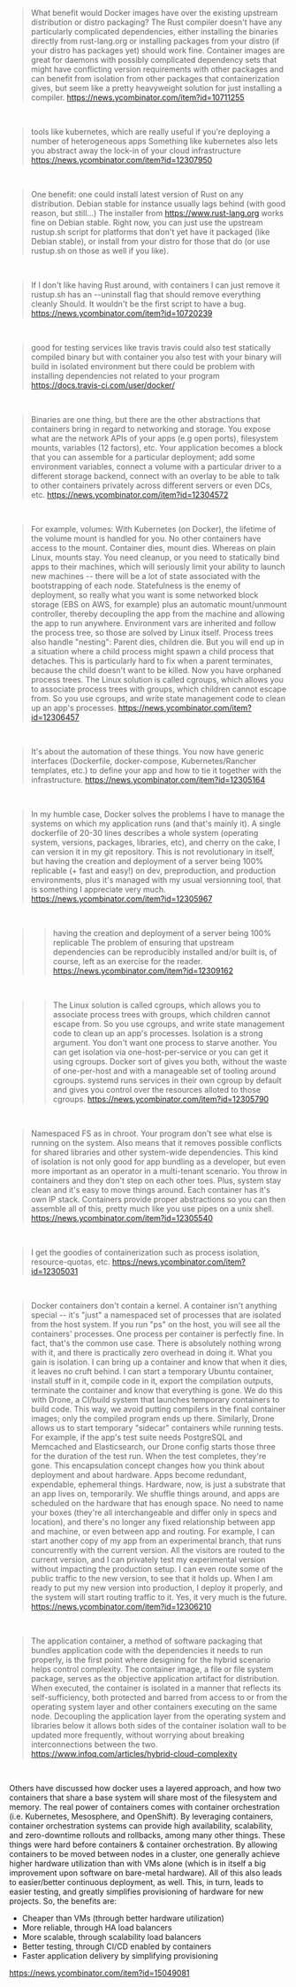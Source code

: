 > What benefit would Docker images have over the existing upstream distribution or distro packaging? The Rust compiler doesn't have any particularly complicated dependencies, either installing the binaries directly from rust-lang.org or installing packages from your distro (if your distro has packages yet) should work fine.
> Container images are great for daemons with possibly complicated dependency sets that might have conflicting version requirements with other packages and can benefit from isolation from other packages that containerization gives, but seem like a pretty heavyweight solution for just installing a compiler.
> https://news.ycombinator.com/item?id=10711255

<br>

> tools like kubernetes, which are really useful if you're deploying a number of heterogeneous apps
> Something like kubernetes also lets you abstract away the lock-in of your cloud infrastructure
> https://news.ycombinator.com/item?id=12307950

<br>

> One benefit: one could install latest version of Rust on any distribution. Debian stable for instance usually lags behind (with good reason, but still...)
> The installer from https://www.rust-lang.org works fine on Debian stable. Right now, you can just use the upstream rustup.sh script for platforms that don't yet have it packaged (like Debian stable), or install from your distro for those that do (or use rustup.sh on those as well if you like).

<br>

> If I don't like having Rust around, with containers I can just remove it
> rustup.sh has an --uninstall flag that should remove everything cleanly
> Should. It wouldn't be the first script to have a bug.
> https://news.ycombinator.com/item?id=10720239

<br>

> good for testing services like travis
> travis could also test statically compiled binary
> but with container you also test with your binary will build in isolated environment
> but there could be problem with installing dependencies not related to your program
> https://docs.travis-ci.com/user/docker/

<br>

> Binaries are one thing, but there are the other abstractions that containers bring in regard to networking and storage.
> You expose what are the network APIs of your apps (e.g open ports), filesystem mounts, variables (12 factors), etc.
> Your application becomes a block that you can assemble for a particular deployment; add some environment variables, connect a volume with a particular driver to a different storage backend, connect with an overlay to be able to talk to other containers privately across different servers or even DCs, etc.
> https://news.ycombinator.com/item?id=12304572

<br>

> For example, volumes: With Kubernetes (on Docker), the lifetime of the volume mount is handled for you. No other containers have access to the mount. Container dies, mount dies. Whereas on plain Linux, mounts stay. You need cleanup, or you need to statically bind apps to their machines, which will seriously limit your ability to launch new machines -- there will be a lot of state associated with the bootstrapping of each node. Statefulness is the enemy of deployment, so really what you want is some networked block storage (EBS on AWS, for example) plus an automatic mount/unmount controller, thereby decoupling the app from the machine and allowing the app to run anywhere.
> Environment vars are inherited and follow the process tree, so those are solved by Linux itself.
> Process trees also handle "nesting": Parent dies, children die. But you will end up in a situation where a child process might spawn a child process that detaches. This is particularly hard to fix when a parent terminates, because the child doesn't want to be killed. Now you have orphaned process trees. The Linux solution is called cgroups, which allows you to associate process trees with groups, which children cannot escape from. So you use cgroups, and write state management code to clean up an app's processes.
> https://news.ycombinator.com/item?id=12306457

<br>

> It's about the automation of these things.
You now have generic interfaces (Dockerfile, docker-compose, Kubernetes/Rancher templates, etc.) to define your app and how to tie it together with the infrastructure.
> https://news.ycombinator.com/item?id=12305164

<br>

> In my humble case, Docker solves the problems I have to manage the systems on which my application runs (and that's mainly it). A single dockerfile of 20-30 lines describes a whole system (operating system, versions, packages, libraries, etc), and cherry on the cake, I can version it in my git repository.
> This is not revolutionary in itself, but having the creation and deployment of a server being 100% replicable (+ fast and easy!) on dev, preproduction, and production environments, plus it's managed with my usual versionning tool, that is something I appreciate very much.
> https://news.ycombinator.com/item?id=12305967

<br>

>> having the creation and deployment of a server being 100% replicable
> The problem of ensuring that upstream dependencies can be reproducibly installed and/or built is, of course, left as an exercise for the reader.
> https://news.ycombinator.com/item?id=12309162

<br>

>> The Linux solution is called cgroups, which allows you to associate process trees with groups, which children cannot escape from. So you use cgroups, and write state management code to clean up an app's processes.
>> Isolation is a strong argument. You don't want one process to starve another. You can get isolation via one-host-per-service or you can get it using cgroups. Docker sort of gives you both, without the waste of one-per-host and with a manageable set of tooling around cgroups.
> systemd runs services in their own cgroup by default and gives you control over the resources alloted to those cgroups.
> https://news.ycombinator.com/item?id=12305790

<br>

> Namespaced FS as in chroot.
> Your program don't see what else is running on the system. Also means that it removes possible conflicts for shared libraries and other system-wide dependencies.
> This kind of isolation is not only good for app bundling as a developer, but even more important as an operator in a multi-tenant scenario. You throw in containers and they don't step on each other toes. Plus, system stay clean and it's easy to move things around.
> Each container has it's own IP stack.
> Containers provide proper abstractions so you can then assemble all of this, pretty much like you use pipes on a unix shell.
> https://news.ycombinator.com/item?id=12305540

<br>

> I get the goodies of containerization such as process isolation, resource-quotas, etc.
> https://news.ycombinator.com/item?id=12305031

<br>

> Docker containers don't contain a kernel. A container isn't anything special -- it's "just" a namespaced set of processes that are isolated from the host system. If you run "ps" on the host, you will see all the containers' processes.
> One process per container is perfectly fine. In fact, that's the common use case. There is absolutely nothing wrong with it, and there is practically zero overhead in doing it.
> What you gain is isolation. I can bring up a container and know that when it dies, it leaves no cruft behind. I can start a temporary Ubuntu container, install stuff in it, compile code in it, export the compilation outputs, terminate the container and know that everything is gone. We do this with Drone, a CI/build system that launches temporary containers to build code. This way, we avoid putting compilers in the final container images; only the compiled program ends up there.
> Similarly, Drone allows us to start temporary "sidecar" containers while running tests. For example, if the app's test suite needs PostgreSQL and Memcached and Elasticsearch, our Drone config starts those three for the duration of the test run. When the test completes, they're gone.
> This encapsulation concept changes how you think about deployment and about hardware. Apps become redundant, expendable, ephemeral things. Hardware, now, is just a substrate that an app lives on, temporarily. We shuffle things around, and apps are scheduled on the hardware that has enough space. No need to name your boxes (they're all interchangeable and differ only in specs and location), and there's no longer any fixed relationship between app and machine, or even between app and routing. For example, I can start another copy of my app from an experimental branch, that runs concurrently with the current version. All the visitors are routed to the current version, and I can privately test my experimental version without impacting the production setup. I can even route some of the public traffic to the new version, to see that it holds up. When I am ready to put my new version into production, I deploy it properly, and the system will start routing traffic to it.
> Yes, it very much is the future.
> https://news.ycombinator.com/item?id=12306210

<br>

> The application container, a method of software packaging that bundles application code with the dependencies it needs to run properly, is the first point where designing for the hybrid scenario helps control complexity. The container image, a file or file system package, serves as the objective application artifact for distribution. When executed, the container is isolated in a manner that reflects its self-sufficiency, both protected and barred from access to or from the operating system layer and other containers executing on the same node. Decoupling the application layer from the operating system and libraries below it allows both sides of the container isolation wall to be updated more frequently, without worrying about breaking interconnections between the two.
> https://www.infoq.com/articles/hybrid-cloud-complexity

<br>

Others have discussed how docker uses a layered approach, and how two containers that share a base system will share most of the filesystem and memory.
The real power of containers comes with container orchestration (i.e. Kubernetes, Mesosphere, and OpenShift). By leveraging containers, container orchestration systems can provide high availability, scalability, and zero-downtime rollouts and rollbacks, among many other things. These things were hard before containers & container orchestration. By allowing containers to be moved between nodes in a cluster, one generally achieve higher hardware utilization than with VMs alone (which is in itself a big improvement upon software on bare-metal hardware). All of this also leads to easier/better continuous deployment, as well. This, in turn, leads to easier testing, and greatly simplifies provisioning of hardware for new projects.
So, the benefits are:
  - Cheaper than VMs (through better hardware utilization)
  - More reliable, through HA load balancers
  - More scalable, through scalability load balancers
  - Better testing, through CI/CD enabled by containers
  - Faster application delivery by simplifying provisioning

https://news.ycombinator.com/item?id=15049081

